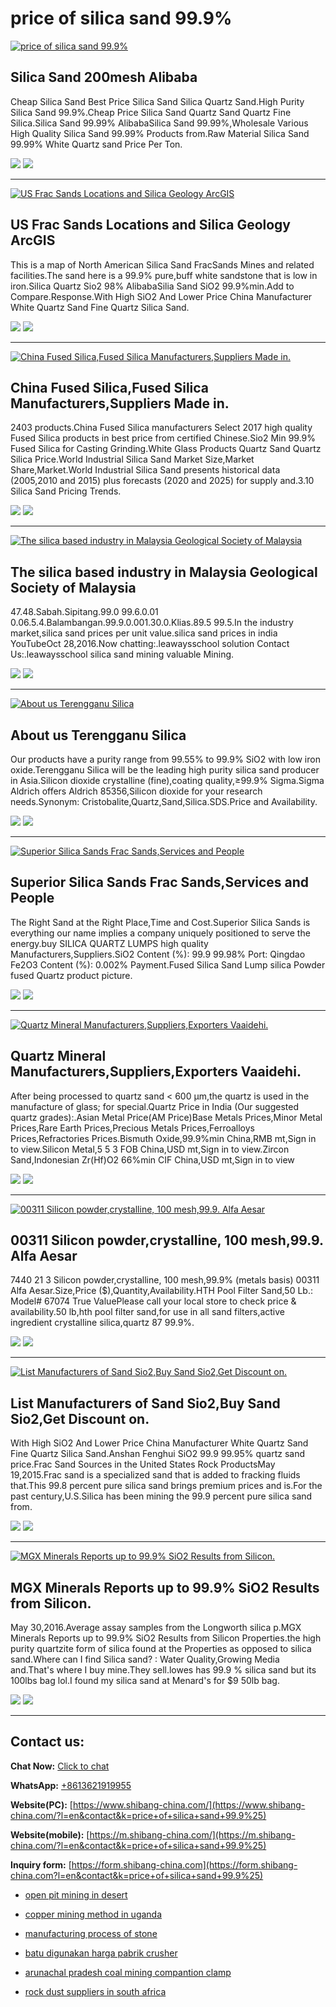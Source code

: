 # price of silica sand 99.9%

<a href="https://swt.shibang-china.com/?l=en&img&k=price+of+silica+sand+99.9%25" target="_blank">![price of silica sand 99.9%](http://static.shibang-china.com/all-800x300/588.jpg)</a>

## Silica Sand 200mesh Alibaba
Cheap Silica Sand Best Price Silica Sand Silica Quartz Sand.High Purity Silica Sand 99.9%.Cheap Price Silica Sand Quartz Sand Quartz Fine Silica.Silica Sand 99.99% AlibabaSilica Sand 99.99%,Wholesale Various High Quality Silica Sand 99.99% Products from.Raw Material Silica Sand 99.99% White Quartz sand Price Per Ton.


<a href="https://whatsapp.shibangsoft.com/WhatsApp.php" target="_blank" title="WhatsApp">![](http://static.shibang-china.com/icon/whatsapp.png)</a> <a href="https://swt.shibang-china.com/?l=en&icon&k=price+of+silica+sand+99.9%25" target="_blank">![](http://static.shibang-china.com/icon/chat-en.png)</a>

---

<a href="https://swt.shibang-china.com/?l=en&img&k=price+of+silica+sand+99.9%25" target="_blank">![US Frac Sands Locations and Silica Geology ArcGIS](http://static.shibang-china.com/all-800x300/899.jpg)</a>

## US Frac Sands Locations and Silica Geology ArcGIS
This is a map of North American Silica Sand FracSands Mines and related facilities.The sand here is a 99.9% pure,buff white sandstone that is low in iron.Silica Quartz Sio2 98% AlibabaSilia Sand SiO2 99.9%min.Add to Compare.Response.With High SiO2 And Lower Price China Manufacturer White Quartz Sand Fine Quartz Silica Sand.


<a href="https://whatsapp.shibangsoft.com/WhatsApp.php" target="_blank" title="WhatsApp">![](http://static.shibang-china.com/icon/whatsapp.png)</a> <a href="https://swt.shibang-china.com/?l=en&icon&k=price+of+silica+sand+99.9%25" target="_blank">![](http://static.shibang-china.com/icon/chat-en.png)</a>

---

<a href="https://swt.shibang-china.com/?l=en&img&k=price+of+silica+sand+99.9%25" target="_blank">![China Fused Silica,Fused Silica Manufacturers,Suppliers Made in.](http://static.shibang-china.com/all-800x300/258.jpg)</a>

## China Fused Silica,Fused Silica Manufacturers,Suppliers Made in.
2403 products.China Fused Silica manufacturers Select 2017 high quality Fused Silica products in best price from certified Chinese.Sio2 Min 99.9% Fused Silica for Casting Grinding.White Glass Products Quartz Sand Quartz Silica Price.World Industrial Silica Sand Market Size,Market Share,Market.World Industrial Silica Sand presents historical data (2005,2010 and 2015) plus forecasts (2020 and 2025) for supply and.3.10 Silica Sand Pricing Trends.


<a href="https://whatsapp.shibangsoft.com/WhatsApp.php" target="_blank" title="WhatsApp">![](http://static.shibang-china.com/icon/whatsapp.png)</a> <a href="https://swt.shibang-china.com/?l=en&icon&k=price+of+silica+sand+99.9%25" target="_blank">![](http://static.shibang-china.com/icon/chat-en.png)</a>

---

<a href="https://swt.shibang-china.com/?l=en&img&k=price+of+silica+sand+99.9%25" target="_blank">![The silica based industry in Malaysia Geological Society of Malaysia](http://static.shibang-china.com/all-800x300/591.jpg)</a>

## The silica based industry in Malaysia Geological Society of Malaysia
47.48.Sabah.Sipitang.99.0 99.6.0.01 0.06.5.4.Balambangan.99.9.0.001.30.0.Klias.89.5 99.5.In the industry market,silica sand prices per unit value.silica sand prices in india YouTubeOct 28,2016.Now chatting:.leawaysschool solution Contact Us:.leawaysschool silica sand mining valuable Mining.


<a href="https://whatsapp.shibangsoft.com/WhatsApp.php" target="_blank" title="WhatsApp">![](http://static.shibang-china.com/icon/whatsapp.png)</a> <a href="https://swt.shibang-china.com/?l=en&icon&k=price+of+silica+sand+99.9%25" target="_blank">![](http://static.shibang-china.com/icon/chat-en.png)</a>

---

<a href="https://swt.shibang-china.com/?l=en&img&k=price+of+silica+sand+99.9%25" target="_blank">![About us Terengganu Silica](http://static.shibang-china.com/all-800x300/423.jpg)</a>

## About us Terengganu Silica
Our products have a purity range from 99.55% to 99.9% SiO2 with low iron oxide.Terengganu Silica will be the leading high purity silica sand producer in Asia.Silicon dioxide crystalline (fine),coating quality,≥99.9% Sigma.Sigma Aldrich offers Aldrich 85356,Silicon dioxide for your research needs.Synonym: Cristobalite,Quartz,Sand,Silica.SDS.Price and Availability.


<a href="https://whatsapp.shibangsoft.com/WhatsApp.php" target="_blank" title="WhatsApp">![](http://static.shibang-china.com/icon/whatsapp.png)</a> <a href="https://swt.shibang-china.com/?l=en&icon&k=price+of+silica+sand+99.9%25" target="_blank">![](http://static.shibang-china.com/icon/chat-en.png)</a>

---

<a href="https://swt.shibang-china.com/?l=en&img&k=price+of+silica+sand+99.9%25" target="_blank">![Superior Silica Sands Frac Sands,Services and People](http://static.shibang-china.com/all-800x300/1518.jpg)</a>

## Superior Silica Sands Frac Sands,Services and People
The Right Sand at the Right Place,Time and Cost.Superior Silica Sands is everything our name implies a company uniquely positioned to serve the energy.buy SILICA QUARTZ LUMPS high quality Manufacturers,Suppliers.SiO2 Content (%): 99.9 99.98% Port: Qingdao Fe2O3 Content (%): 0.002% Payment.Fused Silica Sand Lump silica Powder fused Quartz product picture.


<a href="https://whatsapp.shibangsoft.com/WhatsApp.php" target="_blank" title="WhatsApp">![](http://static.shibang-china.com/icon/whatsapp.png)</a> <a href="https://swt.shibang-china.com/?l=en&icon&k=price+of+silica+sand+99.9%25" target="_blank">![](http://static.shibang-china.com/icon/chat-en.png)</a>

---

<a href="https://swt.shibang-china.com/?l=en&img&k=price+of+silica+sand+99.9%25" target="_blank">![Quartz Mineral Manufacturers,Suppliers,Exporters Vaaidehi.](http://static.shibang-china.com/all-800x300/35.jpg)</a>

## Quartz Mineral Manufacturers,Suppliers,Exporters Vaaidehi.
After being processed to quartz sand &lt; 600 μm,the quartz is used in the manufacture of glass; for special.Quartz Price in India (Our suggested quartz grades):.Asian Metal Price(AM Price)Base Metals Prices,Minor Metal Prices,Rare Earth Prices,Precious Metals Prices,Ferroalloys Prices,Refractories Prices.Bismuth Oxide,99.9%min China,RMB mt,Sign in to view.Silicon Metal,5 5 3 FOB China,USD mt,Sign in to view.Zircon Sand,Indonesian Zr(Hf)O2 66%min CIF China,USD mt,Sign in to view


<a href="https://whatsapp.shibangsoft.com/WhatsApp.php" target="_blank" title="WhatsApp">![](http://static.shibang-china.com/icon/whatsapp.png)</a> <a href="https://swt.shibang-china.com/?l=en&icon&k=price+of+silica+sand+99.9%25" target="_blank">![](http://static.shibang-china.com/icon/chat-en.png)</a>

---

<a href="https://swt.shibang-china.com/?l=en&img&k=price+of+silica+sand+99.9%25" target="_blank">![00311 Silicon powder,crystalline, 100 mesh,99.9. Alfa Aesar](http://static.shibang-china.com/all-800x300/300.jpg)</a>

## 00311 Silicon powder,crystalline, 100 mesh,99.9. Alfa Aesar
7440 21 3 Silicon powder,crystalline, 100 mesh,99.9% (metals basis) 00311 Alfa Aesar.Size,Price ($),Quantity,Availability.HTH Pool Filter Sand,50 Lb.: Model# 67074 True ValuePlease call your local store to check price &amp; availability.50 lb,hth pool filter sand,for use in all sand filters,active ingredient crystalline silica,quartz 87 99.9%.


<a href="https://whatsapp.shibangsoft.com/WhatsApp.php" target="_blank" title="WhatsApp">![](http://static.shibang-china.com/icon/whatsapp.png)</a> <a href="https://swt.shibang-china.com/?l=en&icon&k=price+of+silica+sand+99.9%25" target="_blank">![](http://static.shibang-china.com/icon/chat-en.png)</a>

---

<a href="https://swt.shibang-china.com/?l=en&img&k=price+of+silica+sand+99.9%25" target="_blank">![List Manufacturers of Sand Sio2,Buy Sand Sio2,Get Discount on.](http://static.shibang-china.com/all-800x300/760.jpg)</a>

## List Manufacturers of Sand Sio2,Buy Sand Sio2,Get Discount on.
With High SiO2 And Lower Price China Manufacturer White Quartz Sand Fine Quartz Silica Sand.Anshan Fenghui SiO2 99.9 99.95% quartz sand price.Frac Sand Sources in the United States Rock ProductsMay 19,2015.Frac sand is a specialized sand that is added to fracking fluids that.This 99.8 percent pure silica sand brings premium prices and is.For the past century,U.S.Silica has been mining the 99.9 percent pure silica sand from.


<a href="https://whatsapp.shibangsoft.com/WhatsApp.php" target="_blank" title="WhatsApp">![](http://static.shibang-china.com/icon/whatsapp.png)</a> <a href="https://swt.shibang-china.com/?l=en&icon&k=price+of+silica+sand+99.9%25" target="_blank">![](http://static.shibang-china.com/icon/chat-en.png)</a>

---

<a href="https://swt.shibang-china.com/?l=en&img&k=price+of+silica+sand+99.9%25" target="_blank">![MGX Minerals Reports up to 99.9% SiO2 Results from Silicon.](http://static.shibang-china.com/all-800x300/501.jpg)</a>

## MGX Minerals Reports up to 99.9% SiO2 Results from Silicon.
May 30,2016.Average assay samples from the Longworth silica p.MGX Minerals Reports up to 99.9% SiO2 Results from Silicon Properties.the high purity quartzite form of silica found at the Properties as opposed to silica sand.Where can I find Silica sand? : Water Quality,Growing Media and.That&#39;s where I buy mine.They sell.lowes has 99.9 % silica sand but its 100lbs bag lol.I found my silica sand at Menard&#39;s for $9 50lb bag.


<a href="https://whatsapp.shibangsoft.com/WhatsApp.php" target="_blank" title="WhatsApp">![](http://static.shibang-china.com/icon/whatsapp.png)</a> <a href="https://swt.shibang-china.com/?l=en&icon&k=price+of+silica+sand+99.9%25" target="_blank">![](http://static.shibang-china.com/icon/chat-en.png)</a>

---
## Contact us:

**Chat Now:** [Click to chat](https://swt.shibang-china.com?l=en&contact&k=price+of+silica+sand+99.9%25)

**WhatsApp:**  [+8613621919955](https://whatsapp.shibangsoft.com/WhatsApp.php)

**Website(PC):** [https://www.shibang-china.com/](https://www.shibang-china.com/?l=en&contact&k=price+of+silica+sand+99.9%25)

**Website(mobile):** [https://m.shibang-china.com/](https://m.shibang-china.com/?l=en&contact&k=price+of+silica+sand+99.9%25)

**Inquiry form:** [https://form.shibang-china.com](https://form.shibang-china.com?l=en&contact&k=price+of+silica+sand+99.9%25)

* [open pit mining in desert](../131/open%20pit%20mining%20in%20desert.md)

* [copper mining method in uganda](../138/copper%20mining%20method%20in%20uganda.md)

* [manufacturing process of stone](../132/manufacturing%20process%20of%20stone.md)

* [batu digunakan harga pabrik crusher](../140/batu%20digunakan%20harga%20pabrik%20crusher.md)

* [arunachal pradesh coal mining compantion clamp](../127/arunachal%20pradesh%20coal%20mining%20compantion%20clamp.md)

* [rock dust suppliers in south africa](../136/rock%20dust%20suppliers%20in%20south%20africa.md)